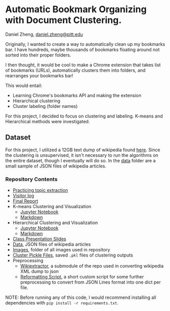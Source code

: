 # Automatic Bookmark Organizing with Document Clustering.
Daniel Zheng, [daniel.zheng@pitt.edu](mailto:daniel.zheng@pitt.edu)

Originally, I wanted to create a way to automatically clean up my bookmarks bar. I have hundreds, maybe thousands of bookmarks floating around not sorted into their proper folders.

I then thought, it would be cool to make a Chrome extension that takes list of bookmarks
(URLs), automatically clusters them into folders, and rearranges your bookmarks bar!

This would entail:
- Learning Chrome's bookmarks API and making the extension
- Hierarchical clustering
- Cluster labeling (folder names)

For this project, I decided to focus on clustering and labeling. K-means and Hierarchical methods were investigated.

## Dataset
For this project, I utilized a 12GB text dump of wikipedia found [here](https://dumps.wikimedia.org/backup-index.html). Since the clustering is unsupervised, it isn't necessary to run the algorithms on the entire dataset, though I eventually will do so. In the [data](data) folder are a small sample of JSON files of wikipedia articles.



### Repository Contents
- [Practicing topic extraction](project_old.ipynb)
- [Visitor log](https://github.com/Data-Science-for-Linguists/Shared-Repo/blob/master/todo10_visitors_log/visitors_log_dan.md)
- [Final Report](final_report.md)
- K-means Clustering and Visualization
  - [Jupyter Notebook](clustering.ipynb)
  - [Markdown](clustering.md)
- Hierarchical Clustering and Visualization
  - [Jupyter Notebook](hierarchical.ipynb)
  - [Markdown](hierarchical.md)
- [Class Presentation Slides](ling1340_slides.pdf)
- [Data](data), JSON files of wikipedia articles
- [Images](img), folder of all images used in repository
- [Cluster Pickle Files](clusters), saved `.pkl` files of clustering outputs
- Preprocessing
  - [Wikiextractor](wikiextractor), a submodule of the repo used in converting wikipedia XML dump to json
  - [Reformatting Script](reformat.py), a short custom script for some further preprocessing to convert from JSON Lines format into one dict per file.

NOTE: Before running any of this code, I would recommend installing all dependencies with `pip install -r requirements.txt`.
